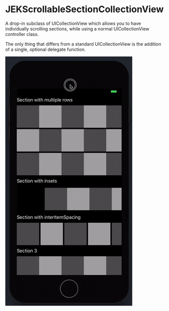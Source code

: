 # JEKScrollableSectionCollectionView

A drop-in subclass of UICollectionView which allows you to have individually scrolling sections,
while using a normal UICollectionView controller class.

The only thing that differs from a standard UICollectionView is the addition of a single, optional delegate function.


![Animated example](example.gif)
